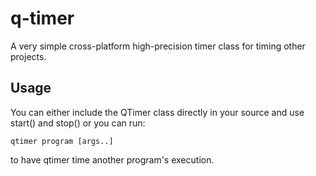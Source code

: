 # q-timer
A very simple cross-platform high-precision timer class for timing other projects.

## Usage
You can either include the QTimer class directly in your source and use start()
and stop() or you can run:

    qtimer program [args..]
    
to have qtimer time another program's execution.
